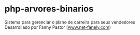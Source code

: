 # php-arvores-binarios

Sistema para gerenciar o plano de carreira para seus vendedores
Desarrollado por Fanny Pastor (www.net-fanely.com)
